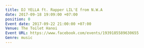 ```yaml
---
title: DJ YELLA ft. Rapper LIL'E from N.W.A
date: 2017-09-18 19:09:00 +07:00
position: 0
Event date: 2017-09-22 21:00:00 +07:00
Venue: The Toilet Hanoi
Event URL: https://www.facebook.com/events/1939185589630655
Genre: music
---
```


